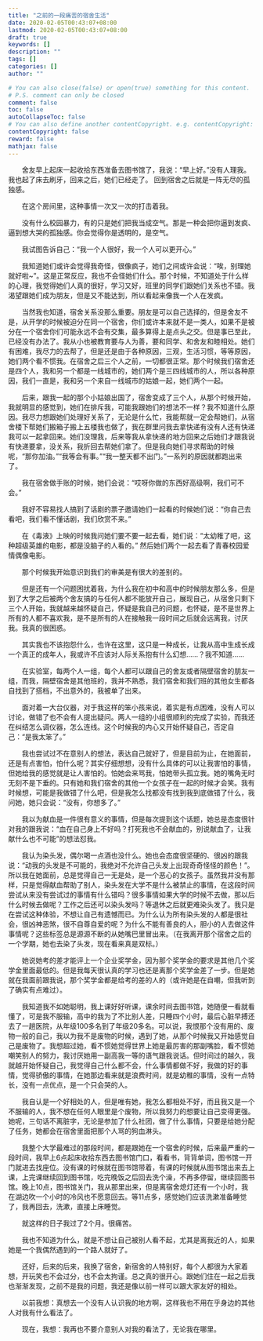 ```yaml
---
title: "之前的一段痛苦的宿舍生活"
date: 2020-02-05T00:43:07+08:00
lastmod: 2020-02-05T00:43:07+08:00
draft: true
keywords: []
description: ""
tags: []
categories: []
author: ""

# You can also close(false) or open(true) something for this content.
# P.S. comment can only be closed
comment: false
toc: false
autoCollapseToc: false
# You can also define another contentCopyright. e.g. contentCopyright: "This is another copyright."
contentCopyright: false
reward: false
mathjax: false
---
```


&#8195;&#8195;舍友早上起床一起收拾东西准备去图书馆了，我说：“早上好。”没有人理我。我也起了床去刷牙，回来之后，她们已经走了。
回到宿舍之后就是一阵无尽的孤独感。

<!--more-->


&#8195;&#8195;在这个房间里，这种事情一次又一次的打击着我。

&#8195;&#8195;没有什么校园暴力，有的只是她们把我当成空气。那是一种会把你逼到发疯、逼到想大哭的孤独感。你会觉得你是透明的，是空气。

&#8195;&#8195;我试图告诉自己：“我一个人很好，我一个人可以更开心。”

&#8195;&#8195;我知道她们或许会觉得我奇怪，很像疯子，她们之间或许会说：“唉，别理她就好啦~”。这是正常反应，我也不会怪她们什么。那个时候，不知道处于什么样的心理，我觉得她们人真的很好，学习又好，班里的同学们跟她们关系也不错。我渴望跟她们成为朋友，但是又不能达到，所以看起来像我一个人在发疯。

&#8195;&#8195;当然我也知道，宿舍关系没那么重要。朋友是可以自己选择的，但是舍友不是，从开学的时候被迫分在同一个宿舍，你们或许本来就不是一类人，如果不是被分在一个宿舍你们可能永远不会有交集，最多算得上是点头之交。但是事已至此，已经没有办法了。我从小也被教育要与人为善，要和同学、和舍友和睦相处。她们有困难，我尽力的去帮了，但是还是由于各种原因，三观，生活习惯，等等原因，她们两个看不惯我。在宿舍之后三个人之前，一切都很正常。那个时候我们宿舍还是四个人，我和另一个都是一线城市的，她们两个是三四线城市的人，所以各种原因，我们一直是，我和另一个来自一线城市的姑娘一起，她们两个一起。

&#8195;&#8195;后来，跟我一起的那个小姑娘出国了，宿舍变成了三个人，从那个时候开始，我就明显的感觉到，她们在排斥我，可能我跟她们的想法不一样？我不知道什么原因。我尽力想跟她们处理好关系了，无论是什么忙，我能帮就一定会帮她们，从宿舍楼下帮她们搬箱子搬上五楼我也做了，我在群里问我去拿快递有没有人还有快递我可以一起拿回来。她们没理我，后来等我从拿快递的地方回来之后她们才跟我说有快递要拿，没关系，我折回去帮她们拿了。但是我向她们寻求帮助的时候呢，“那你加油。”“我等会有事。”“我一整天都不出门。”一系列的原因就都跑出来了。

&#8195;&#8195;我在宿舍做手账的时候，她们会说：“哎呀你做的东西好高级啊，我们可不会。”

&#8195;&#8195;我好不容易找人搞到了话剧的票子邀请她们一起看的时候她们说：“你自己去看吧，我们看不懂话剧，我们欣赏不来。”

&#8195;&#8195;在《毒液》上映的时候我问她们要不要一起去看，她们说：“太幼稚了吧，这种超级英雄的电影，都是没脑子的人看的。” 然后她们两个一起去看了青春校园爱情偶像电影。

&#8195;&#8195;那个时候我开始意识到我们的审美是有很大的差别的。

&#8195;&#8195;但是还有一个问题困扰着我，为什么我在初中和高中的时候朋友那么多，但是到了大学之后被两个舍友搞的与任何人都不能放开自己，展现自己，从宿舍只剩下三个人开始，我就越来越怀疑自己，怀疑是我自己的问题，也怀疑，是不是世界上所有的人都不喜欢我，是不是所有的人在接触我一段时间之后就会远离我，讨厌我。我真的很困惑。

&#8195;&#8195;其实我也不该抱怨什么，也许在这里，这只是一种成长，让我从高中生成长成一个真正的成年人，我或许不应该对人际关系抱有什么幻想……？我不知道……

&#8195;&#8195;在实验室，每两个人一组，每个人都可以跟自己的舍友或者隔壁宿舍的朋友一组，而我，隔壁宿舍是其他班的，我并不熟悉，我们宿舍和我们班的其他女生都各自找到了搭档，不出意外的，我被单了出来。

&#8195;&#8195;面对着一大台仪器，对于我这样的笨小孩来说，着实是有点困难，没有人可以讨论，做错了也不会有人提出疑问。两人一组的小组很顺利的完成了实验，而我还在纠结怎么调仪器，怎么连线。这个时候我的内心又开始怀疑自己，否定自己：“是我太笨了。”

&#8195;&#8195;我也尝试过不在意别人的想法，表达自己就好了，但是目前为止，在她面前，还是有点害怕，怕什么呢？其实仔细想想，没有什么具体的可以让我害怕的事情，但她给我的感觉就是让人害怕的。怕她会来骂我，怕她带头孤立我。她的嘴角无时无刻不是下垂的。只有她和我们宿舍的其他一个女孩子在一起的时候才会笑。我有时候想，可能是我做错了什么吧，但是我怎么找都没有找到我到底做错了什么，我问她，她只会说：“没有，你想多了。”

&#8195;&#8195;我以为献血是一件很有意义的事情，但是每次提到这个话题，她总是态度很针对我的跟我说：“血在自己身上不好吗？打死我也不会献血的，别说献血了，让我献什么也不可能”的想法怼我。

&#8195;&#8195;我认为染头发，偶尔喝一点酒也没什么。她也会态度很坚硬的、很凶的跟我说：“动我的头发是不可能的，我绝对不允许自己头发上出现奇奇怪怪的颜色！”。所以我在她面前，总是觉得自己一无是处，是一个恶心的女孩子。虽然我并没有那样，只是觉得献血帮助了别人，染头发在大学不是什么被禁止的事情，在这段时间尝试从来没有尝试过的事情有什么错吗？很多事情如果大学的时候不去做，那以后什么时候去做呢？工作之后还可以染头发吗？等退休之后就更难染头发了。我只是在尝试这种体验，不想让自己有遗憾而已。为什么认为所有染头发的人都是很社会，很凶神恶煞，很不自尊自爱的呢？为什么不能有善良的人，胆小的人去做这件事情呢？这些标签总是源源不断的从她嘴巴里冒出来。（在我离开那个宿舍之后的一个学期，她也去染了头发，现在看来真是双标。）

&#8195;&#8195;她说她考的差才能评上一个企业奖学金，因为那个奖学金的要求是其他几个奖学金里面最低的。但是我每天很认真的学习也还是离那个奖学金差了一步。但是她就在我面前跟我说，那个奖学金都是给考的差的人的（或许她是在自嘲，但我听到了确实有点难过）。

&#8195;&#8195;我知道我不如她聪明，我上课好好听课，课余时间去图书馆，她随便一看就看懂了，可是我不服输，高中的我为了不比别人差，只睡四个小时，最后心脏早搏还去了一趟医院，从年级100多名到了年级20多名。可以说，我恨那个没有用的、废物一般的自己，我以为我不是废物的时候，遇到了她，从那个时候我又开始感觉自己是废物了。我想超过她，看不惯她觉得世界上她是最厉害的那副嘴脸，看不惯她嘲笑别人的努力，我讨厌她用一副高我一等的语气跟我说话。但时间过的越久，我就越开始怀疑自己，我觉得自己什么都不会，什么事情都做不好，我做的好的事情，觉得骄傲的事情，在她那边看来就是浪费时间，就是幼稚的事情，没有一点特长，没有一点优点，是一个只会哭的人。

&#8195;&#8195;我自认是一个好相处的人，但是唯有她，我怎么都相处不好，而且我又是一个不服输的人，我不想在任何人眼里是个废物，所以我努力的想要让自己变得更强。她呢，三句话不离脏字，无论是参加了什么社团，做了什么事情，只要是给她分配了任务，她都会在宿舍里面把那个人骂的狗血淋头。

&#8195;&#8195;我整个大学最难过的那段时间，都是跟她在一个宿舍的时候，后来最严重的一段时间，我早上6点起床收拾东西去图书馆门口，看看书，背背单词，图书馆一开门就进去找座位。没有课的时候就在图书馆带着，有课的时候就从图书馆出来去上课，上完课继续回到图书馆，吃完晚饭之后回去洗个澡，不再多停留，继续回图书馆。晚上10点，图书馆关门，我从那里出来，但是离宿舍熄灯还有一个小时，我在湖边吹一个小时的冷风也不愿意回去。等11点多，感觉她们应该洗漱准备睡觉了，我再回去，洗漱，直接上床睡觉。

&#8195;&#8195;就这样的日子我过了2个月。很痛苦。

&#8195;&#8195;我也不知道为什么，就是不想让自己被别人看不起，尤其是离我近的人，如果她是一个我偶然遇到的一个路人就好了。

&#8195;&#8195;还好，后来的后来，我换了宿舍，新宿舍的人特别好，每个人都很为大家着想，开玩笑也不会过分，也不会太拘谨。总之真的很开心。跟她们住在一起之后我也渐渐发现，之前不是我的问题，我还是像以前一样可以跟大家友好的相处。

&#8195;&#8195;以前我想：真想去一个没有人认识我的地方啊，这样我也不用在乎身边的其他人对我有什么看法了。

&#8195;&#8195;现在，我想：我再也不要介意别人对我的看法了，无论我在哪里。


